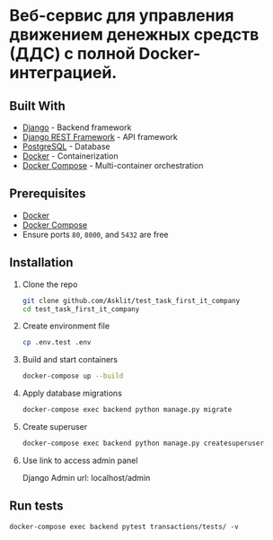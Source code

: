 # Веб-сервис для управления движением денежных средств (ДДС) с полной Docker-интеграцией.

## Built With

- [Django](https://www.djangoproject.com/) - Backend framework
- [Django REST Framework](https://www.django-rest-framework.org/) - API framework
- [PostgreSQL](https://www.postgresql.org/) - Database
- [Docker](https://www.docker.com/) - Containerization
- [Docker Compose](https://docs.docker.com/compose/) - Multi-container orchestration

## Prerequisites

- [Docker](https://www.docker.com/get-started)
- [Docker Compose](https://docs.docker.com/compose/install/)
- Ensure ports `80`, `8000`, and `5432` are free

## Installation

1. Clone the repo
   ```bash
   git clone github.com/Asklit/test_task_first_it_company
   cd test_task_first_it_company
   ```
2. Create environment file
   ```bash
   cp .env.test .env
   ```
3. Build and start containers
   ```bash
   docker-compose up --build
   ```
4. Apply database migrations
   ```bash
   docker-compose exec backend python manage.py migrate
   ```
5. Create superuser
   
   ```bash
   docker-compose exec backend python manage.py createsuperuser
   ```
6. Use link to access admin panel
   
     Django Admin url: localhost/admin


## Run tests

   ``` 
   docker-compose exec backend pytest transactions/tests/ -v 
   ```
